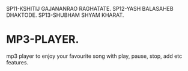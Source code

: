 SP11-KSHITIJ GAJANANRAO RAGHATATE.
SP12-YASH BALASAHEB DHAKTODE.
SP13-SHUBHAM SHYAM KHARAT.
# MP3-PLAYER.
mp3 player to enjoy your favourite song with play, pause, stop, add etc features.

